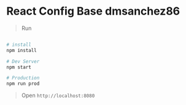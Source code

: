 # React Config Base dmsanchez86

> Run 

```bash

# install
npm install

# Dev Server
npm start

# Production
npm run prod

```

> Open `http://localhost:8080`